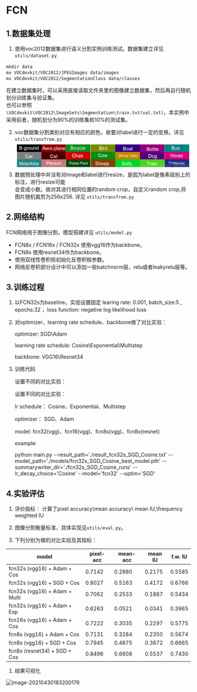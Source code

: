 # FCN

## 1.数据集处理

1. 使用voc2012数据集进行语义分割实例训练测试。数据集建立详见 `utils/dataset.py`  

```
mkdir data
mv VOCdevkit/VOC2012/JPEGImages data/images
mv VOCdevkit/VOC2012/SegmentationClass data/classes
```
在建立数据集时，可以采用直接读取文件夹里的图像建立数据集，然后再自行随机划分训练集与验证集。  
也可以参照 `\VOCdevkit\VOC2012\ImageSets\Segmentation\train.txt(val.txt)`，本实例中采用前者，随机划分为90%的训练集和10%的测试集。  

2. voc数据集分割类别对应有相应的颜色，故要对label进行一定的变换。详见 `utils/transfrom.py`  
   ![类别与颜色对应图](./src/0.png)
3. 数据预处理中并没有对image和label进行resize，是因为label是像素级别上的标注，进行resize可能  
   会变成小数。故对其进行相同位置的random crop，自定义random crop,将图片随机裁剪为256x256. 详见 `utils/transfrom.py`  

## 2.网络结构

FCN网络用于图像分割，模型搭建详见 `utils/model.py`  

+ FCN8x / FCN16x / FCN32x 使用vgg16作为backbone。  
+ FCN8s 使用resnet34作为backbone。 
+ 使用双线性卷积核初始化反卷积核参数。   
+ 网络反卷积部分设计中可以添加一些batchnorm层，relu或者leakyrelu层等。 

## 3.训练过程

1. 以FCN32s为baseline，实验设置固定 learing rate: 0.001, batch_size:5 , epochs:32 ，loss function: negative log likelihood loss 

2. 对optimizer、learning rate schedule、backbone做了对比实验：

   optimizer: SGD\Adam

   learning rate schedule:  Cosine\Exponential\Multistep

   backbone: VGG16\Resnet34

3. 训练代码

   设置不同的对比实验：

   设置不同的对比实验：

   lr schedule： Cosine、Exponential、Multistep

   optimizer： SGD、Adam

   model: fcn32(vgg)、fcn16(vgg)、fcn8s(vgg)、fcn8x(resnet)

   example:

   python main.py --result_path='./result_fcn32s_SGD_Cosine.txt' --model_path='./models/fcn32s_SGD_Cosine_best_model.pth' --summarywriter_dir='./fcn32s_SGD_Cosine_runs' --lr_decay_choice='Cosine' --model='fcn32' --optim='SGD'

## 4.实验评估

1. 评价指标： 计算了pixel accuracy\mean accuracy\ mean IU,\frequency weighted IU

2. 图像分割衡量标准，具体实现见`utils/eval.py`。  

3. 下列分别为做的对比实验及其指标：

| model                         | pixel-acc | mean-acc | mean IU | f.w. IU |
| ----------------------------- | --------- | -------- | ------- | ------- |
| fcn32s (vgg16) + Adam + Cos   | 0.7142    | 0.2880   | 0.2175  | 0.5585  |
| fcn32s (vgg16) + SGD + Cos    | 0.8027    | 0.5163   | 0.4172  | 0.6766  |
| fcn32s (vgg16) + Adam + Multi | 0.7062    | 0.2533   | 0.1887  | 0.5434  |
| fcn32s (vgg16) + Adam + Exp   | 0.6263    | 0.0521   | 0.0341  | 0.3965  |
| fcn16s (vgg16) + Adam + Cos   | 0.7222    | 0.3035   | 0.2297  | 0.5775  |
| fcn8s (vgg16) + Adam + Cos    | 0.7131    | 0.3284   | 0.2350  | 0.5674  |
| fcn8s (vgg16) + SGD + Cos     | 0.7945    | 0.4875   | 0.3872  | 0.6665  |
| fcn8x (resnet34) + SGD + Cos  | 0.8496    | 0.6608   | 0.5537  | 0.7430  |

1. 结果可视化

![image-20210430183200176](C:\Users\Ivan\AppData\Roaming\Typora\typora-user-images\image-20210430183200176.png)
